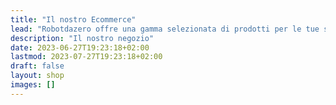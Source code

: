 ```yaml
---
title: "Il nostro Ecommerce"
lead: "Robotdazero offre una gamma selezionata di prodotti per le tue soluzioni IoT. Se hai dubbi o richieste da esprimere puoi usare il link in basso per chattare velocemente con un operatore."
description: "Il nostro negozio"
date: 2023-06-27T19:23:18+02:00
lastmod: 2023-07-27T19:23:18+02:00
draft: false
layout: shop
images: []
---
```

